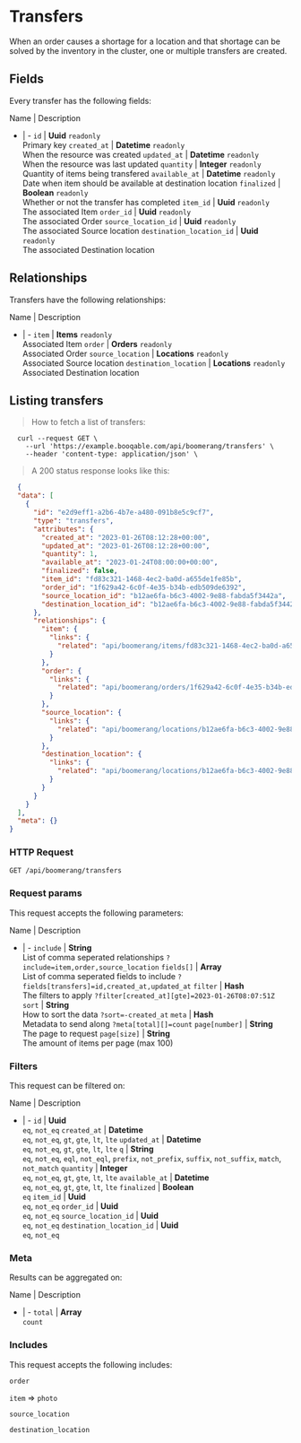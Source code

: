 # Transfers

When an order causes a shortage for a location and that shortage can be solved by the inventory in the cluster, one or multiple transfers are created.

## Fields
Every transfer has the following fields:

Name | Description
- | -
`id` | **Uuid** `readonly`<br>Primary key
`created_at` | **Datetime** `readonly`<br>When the resource was created
`updated_at` | **Datetime** `readonly`<br>When the resource was last updated
`quantity` | **Integer** `readonly`<br>Quantity of items being transfered
`available_at` | **Datetime** `readonly`<br>Date when item should be available at destination location
`finalized` | **Boolean** `readonly`<br>Whether or not the transfer has completed
`item_id` | **Uuid** `readonly`<br>The associated Item
`order_id` | **Uuid** `readonly`<br>The associated Order
`source_location_id` | **Uuid** `readonly`<br>The associated Source location
`destination_location_id` | **Uuid** `readonly`<br>The associated Destination location


## Relationships
Transfers have the following relationships:

Name | Description
- | -
`item` | **Items** `readonly`<br>Associated Item
`order` | **Orders** `readonly`<br>Associated Order
`source_location` | **Locations** `readonly`<br>Associated Source location
`destination_location` | **Locations** `readonly`<br>Associated Destination location


## Listing transfers



> How to fetch a list of transfers:

```shell
  curl --request GET \
    --url 'https://example.booqable.com/api/boomerang/transfers' \
    --header 'content-type: application/json' \
```

> A 200 status response looks like this:

```json
  {
  "data": [
    {
      "id": "e2d9eff1-a2b6-4b7e-a480-091b8e5c9cf7",
      "type": "transfers",
      "attributes": {
        "created_at": "2023-01-26T08:12:28+00:00",
        "updated_at": "2023-01-26T08:12:28+00:00",
        "quantity": 1,
        "available_at": "2023-01-24T08:00:00+00:00",
        "finalized": false,
        "item_id": "fd83c321-1468-4ec2-ba0d-a655de1fe85b",
        "order_id": "1f629a42-6c0f-4e35-b34b-edb509de6392",
        "source_location_id": "b12ae6fa-b6c3-4002-9e88-fabda5f3442a",
        "destination_location_id": "b12ae6fa-b6c3-4002-9e88-fabda5f3442a"
      },
      "relationships": {
        "item": {
          "links": {
            "related": "api/boomerang/items/fd83c321-1468-4ec2-ba0d-a655de1fe85b"
          }
        },
        "order": {
          "links": {
            "related": "api/boomerang/orders/1f629a42-6c0f-4e35-b34b-edb509de6392"
          }
        },
        "source_location": {
          "links": {
            "related": "api/boomerang/locations/b12ae6fa-b6c3-4002-9e88-fabda5f3442a"
          }
        },
        "destination_location": {
          "links": {
            "related": "api/boomerang/locations/b12ae6fa-b6c3-4002-9e88-fabda5f3442a"
          }
        }
      }
    }
  ],
  "meta": {}
}
```

### HTTP Request

`GET /api/boomerang/transfers`

### Request params

This request accepts the following parameters:

Name | Description
- | -
`include` | **String** <br>List of comma seperated relationships `?include=item,order,source_location`
`fields[]` | **Array** <br>List of comma seperated fields to include `?fields[transfers]=id,created_at,updated_at`
`filter` | **Hash** <br>The filters to apply `?filter[created_at][gte]=2023-01-26T08:07:51Z`
`sort` | **String** <br>How to sort the data `?sort=-created_at`
`meta` | **Hash** <br>Metadata to send along `?meta[total][]=count`
`page[number]` | **String** <br>The page to request
`page[size]` | **String** <br>The amount of items per page (max 100)


### Filters

This request can be filtered on:

Name | Description
- | -
`id` | **Uuid** <br>`eq`, `not_eq`
`created_at` | **Datetime** <br>`eq`, `not_eq`, `gt`, `gte`, `lt`, `lte`
`updated_at` | **Datetime** <br>`eq`, `not_eq`, `gt`, `gte`, `lt`, `lte`
`q` | **String** <br>`eq`, `not_eq`, `eql`, `not_eql`, `prefix`, `not_prefix`, `suffix`, `not_suffix`, `match`, `not_match`
`quantity` | **Integer** <br>`eq`, `not_eq`, `gt`, `gte`, `lt`, `lte`
`available_at` | **Datetime** <br>`eq`, `not_eq`, `gt`, `gte`, `lt`, `lte`
`finalized` | **Boolean** <br>`eq`
`item_id` | **Uuid** <br>`eq`, `not_eq`
`order_id` | **Uuid** <br>`eq`, `not_eq`
`source_location_id` | **Uuid** <br>`eq`, `not_eq`
`destination_location_id` | **Uuid** <br>`eq`, `not_eq`


### Meta

Results can be aggregated on:

Name | Description
- | -
`total` | **Array** <br>`count`


### Includes

This request accepts the following includes:

`order`


`item` => 
`photo`




`source_location`


`destination_location`





